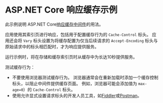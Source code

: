 # <a name="aspnet-core-response-caching-sample"></a>ASP.NET Core 响应缓存示例

此示例说明 ASP.NET Core[响应缓存中间件](https://docs.microsoft.com/aspnet/core/performance/caching/middleware)的用法。

应用使用其索引页进行响应，包括用于配置缓存行为的 `Cache-Control` 标头。 应用还会将 `Vary` 标头设置为将缓存配置为仅当后续请求的 `Accept-Encoding` 标头与原始请求中的标头相匹配时，才为响应提供服务。

运行示例时，将在存储和缓存索引页时从缓存中为长达10秒提供服务。

测试缓存行为：

* 不要使用浏览器测试缓存行为。 浏览器通常会在重新加载时添加一个缓存控制标头，以阻止中间件提供缓存页面。 例如，浏览器可能会添加值为 `max-age=0`）的 `Cache-Control` 标头。
* 使用允许显式设置请求标头的开发人员工具，如<a href="https://www.telerik.com/fiddler">Fiddler</a>或<a href="https://www.getpostman.com/">Postman</a>。
